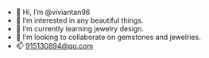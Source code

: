 - 👋 Hi, I’m @viviantan96
- 👀 I’m interested in any beautiful things.
- 🌱 I’m currently learning jewelry design.
- 💞️ I’m looking to collaborate on gemstones and jewelries.
- 📫 915130894@qq.com 

<!---
viviantan96/viviantan96 is a ✨ special ✨ repository because its `README.md` (this file) appears on your GitHub profile.
You can click the Preview link to take a look at your changes.
--->

